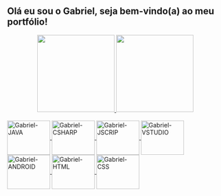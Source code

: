 ## Olá eu sou o Gabriel, seja bem-vindo(a) ao meu portfólio!
<div align="center">
  <a href="https://github.com/Gabriel-LSantos">
  <img height="180em" src="https://github-readme-stats.vercel.app/api?username=Gabriel-LSantos&show_icons=true&theme=dracula&include_all_commits=true&count_private=true"/>
  <img height="180em" src="https://github-readme-stats.vercel.app/api/top-langs/?username=Gabriel-LSantos&layout=compact&langs_count=7&theme=dark"/>
</div>

<div style= "display: inline_block"><br>
	 <img align="center" alt="Gabriel-JAVA" height="80" width="100" src="https://icongr.am/devicon/java-original-wordmark.svg">
	 <img align="center" alt="Gabriel-CSHARP" height="80" width="100" src="https://icongr.am/devicon/csharp-original.svg">
	 <img align="center" alt="Gabriel-JSCRIP" height="80" width="100" src="https://icongr.am/devicon/javascript-original.svg">
	 <img align="center" alt="Gabriel-VSTUDIO" height="80" width="100" src="https://icongr.am/devicon/visualstudio-plain.svg">
 	 <img align="center" alt="Gabriel-ANDROID" height="80" width="100" src="https://icongr.am/devicon/android-original.svg">
	 <img align="center" alt="Gabriel-HTML" height="80" width="100" src="https://icongr.am/devicon/html5-original-wordmark.svg">
         <img align="center" alt="Gabriel-CSS" height="80" width="100" src="https://icongr.am/devicon/css3-original-wordmark.svg">




 </div>
